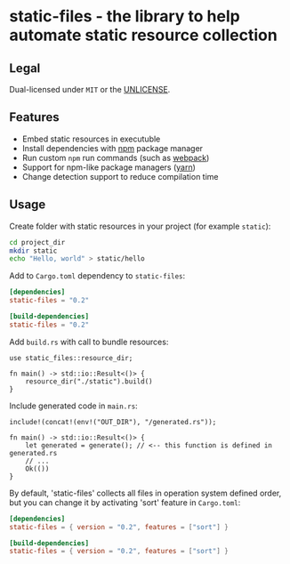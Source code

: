 # static-files - the library to help automate static resource collection

## Legal

Dual-licensed under `MIT` or the [UNLICENSE](http://unlicense.org/).

## Features

- Embed static resources in executuble
- Install dependencies with [npm](https://npmjs.org) package manager
- Run custom `npm` run commands (such as [webpack](https://webpack.js.org/))
- Support for npm-like package managers ([yarn](https://yarnpkg.com/))
- Change detection support to reduce compilation time

## Usage

Create folder with static resources in your project (for example `static`):

```bash
cd project_dir
mkdir static
echo "Hello, world" > static/hello
```

Add to `Cargo.toml` dependency to `static-files`:

```toml
[dependencies]
static-files = "0.2"

[build-dependencies]
static-files = "0.2"
```

Add `build.rs` with call to bundle resources:

```rust, no_run
use static_files::resource_dir;

fn main() -> std::io::Result<()> {
    resource_dir("./static").build()
}
```

Include generated code in `main.rs`:

```rust, no_run
include!(concat!(env!("OUT_DIR"), "/generated.rs"));

fn main() -> std::io::Result<()> {
    let generated = generate(); // <-- this function is defined in generated.rs
    // ...
    Ok(())
}
```

By default, 'static-files' collects all files in operation system defined order, but you can change it by activating 'sort' feature in `Cargo.toml`:

```toml
[dependencies]
static-files = { version = "0.2", features = ["sort"] }

[build-dependencies]
static-files = { version = "0.2", features = ["sort"] }
```
